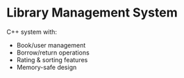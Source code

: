 # Library Management System  

C++ system with:  
- Book/user management  
- Borrow/return operations  
- Rating & sorting features  
- Memory-safe design  
